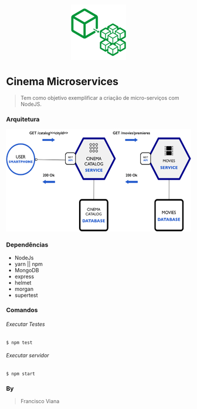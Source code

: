 <div align="center"><a href="#"><img width="150" height="150" src="./assets/img/logo-micro.png"></a></div>

# Cinema Microservices
> Tem como objetivo exemplificar a criação de micro-serviços com NodeJS.

### Arquitetura

<div align="center"><a href="#"><img width="700" height="280" src="./assets/img/consulta-de-lancamentos.png"></a></div>

### Dependências
- NodeJs
- yarn || npm
- MongoDB
- express
- helmet
- morgan
- supertest

### Comandos
###### Executar Testes
```shell
$ npm test
```
###### Executar servidor
```shell
$ npm start
```
### By
> Francisco Viana